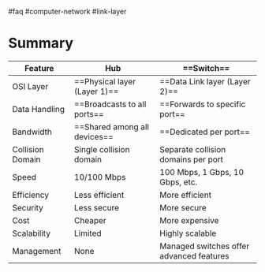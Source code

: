 #faq #computer-network #link-layer 


# Summary

| Feature          | Hub                          | ==**Switch**==                           |
| ---------------- | ---------------------------- | ---------------------------------------- |
| OSI Layer        | ==Physical layer (Layer 1)== | ==Data Link layer (Layer 2)==            |
| Data Handling    | ==Broadcasts to all ports==  | ==Forwards to specific port==            |
| Bandwidth        | ==Shared among all devices== | ==Dedicated per port==                   |
| Collision Domain | Single collision domain      | Separate collision domains per port      |
| Speed            | 10/100 Mbps                  | 100 Mbps, 1 Gbps, 10 Gbps, etc.          |
| Efficiency       | Less efficient               | More efficient                           |
| Security         | Less secure                  | More secure                              |
| Cost             | Cheaper                      | More expensive                           |
| Scalability      | Limited                      | Highly scalable                          |
| Management       | None                         | Managed switches offer advanced features |


















